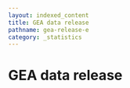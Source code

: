 ```yaml
---
layout: indexed_content
title: GEA data release
pathname: gea-release-e
category: _statistics
---
```


<div id="primary">

<div id="page_main">

# GEA data release

<div id="stat_area">

</div>

</div>

</div>
